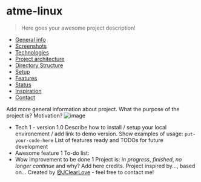 # atme-linux
> Here goes your awesome project description!
* [General info](#general-info)
* [Screenshots](#screenshots)
* [Technologies](#technologies)
* [Project architecture](#project-architecture)
* [Directory Structure](#directory-structure)
* [Setup](#setup)
* [Features](#features)
* [Status](#status)
* [Inspiration](#inspiration)
* [Contact](#contact)

Add more general information about project. What the purpose of the project is? Motivation?
![image](img/image.png)
* Tech 1 - version 1.0
Describe how to install / setup your local environement / add link to demo version.
Show examples of usage:
`put-your-code-here`
List of features ready and TODOs for future development
* Awesome feature 1
To-do list:
* Wow improvement to be done 1
Project is: _in progress_, _finished_, _no longer continue_ and why?
Add here credits. Project inspired by..., based on...
Created by [@JClearLove](https://www.flynerd.pl/) - feel free to contact me!
